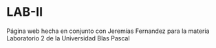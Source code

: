 # LAB-II
Página web hecha en conjunto con Jeremías Fernandez para la materia Laboratorio 2 de la Universidad Blas Pascal
